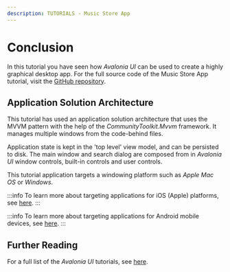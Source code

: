 ```yaml
---
description: TUTORIALS - Music Store App
---
```


# Conclusion

In this tutorial you have seen how _Avalonia UI_ can be used to create a highly graphical desktop app.
For the full source code of the Music Store App tutorial, visit the [GitHub repository](https://github.com/AvaloniaUI/MusicStoreTutorial).

## Application Solution Architecture

This tutorial has used an application solution architecture that uses the MVVM pattern with the help of the _CommunityToolkit.Mvvm_ framework. It manages multiple windows from the code-behind files.

Application state is kept in the 'top level' view model, and can be persisted to disk. The main window and search dialog are composed from in _Avalonia UI_ window controls, built-in controls and user controls.

This tutorial application targets a windowing platform such as _Apple Mac OS_ or _Windows_.

:::info
To learn more about targeting applications for iOS (Apple) platforms, see [here](../../guides/platforms/ios).
:::

:::info
To learn more about targeting applications for Android mobile devices, see [here](../../guides/platforms/android).
:::

## Further Reading

For a full list of the _Avalonia UI_ tutorials, see [here](..).